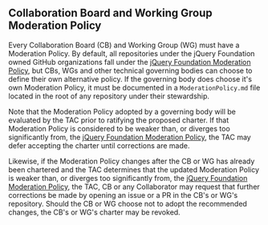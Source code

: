## Collaboration Board and Working Group Moderation Policy

Every Collaboration Board (CB) and Working Group (WG) must have a Moderation
Policy. By default, all repositories under the jQuery Foundation owned GitHub
organizations fall under the [jQuery Foundation Moderation Policy][], but CBs,
WGs and other technical governing bodies can choose to define their own
alternative policy. If the governing body does choose it's own Moderation
Policy, it must be documented in a `ModerationPolicy.md` file located in the
root of any repository under their stewardship.

Note that the Moderation Policy adopted by a governing body will be evaluated by
the TAC prior to ratifying the proposed charter. If that Moderation Policy is
considered to be weaker than, or diverges too significantly from, the
[jQuery Foundation Moderation Policy][], the TAC may defer accepting the charter
until corrections are made.

Likewise, if the Moderation Policy changes after the CB or WG has already been
chartered and the TAC determines that the updated Moderation Policy is weaker
than, or diverges too significantly from, the
[jQuery Foundation Moderation Policy][], the TAC, CB or any Collaborator may
request that further corrections be made by opening an issue or a PR in the CB's
or WG's repository. Should the CB or WG choose not to adopt the recommended
changes, the CB's or WG's charter may be revoked.

[jQuery Foundation Moderation Policy]: https://github.com/jquery-foundation/TAC/blob/master/Moderation-Policy.md
